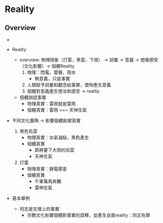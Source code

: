 # Reality

## Overview

*

* Reality
    * overview: 物理現象（打雷，黑雲，下雨） -> 詞彙 -> 意義 -> 想像感受（文化影響）-> 個體Reality
        1. 物理：閃電，雷聲，雨水
            * 無意義，只是事實
        2. 人類賦予詞彙和觀念給事實，使時產生意義
        3. 個體對意義產生想法和感受 ->  reality
    * 個體誤認事實
        * 物理真實：雷雨就是雷雨
        * 個體真實：雷雨 === 天神生氣

* 不同文化薰陶 -> 影響個體創建真實
    1. 黑色烏雲
        * 物理真實：水氣凝結，黑色產生
        * 個體真實
            * 即將要下大雨的烏雲
            * 天神生氣
    2. 打雷
        * 物理真實：靜電摩差
        * 個體真實
            * 千軍萬馬奔騰
            * 雷神生氣

* 基本舉例
    * 同志是生理上的事實
        * 宗教文化影響個體對事實的詮釋，並產生自我reality：同志有罪
